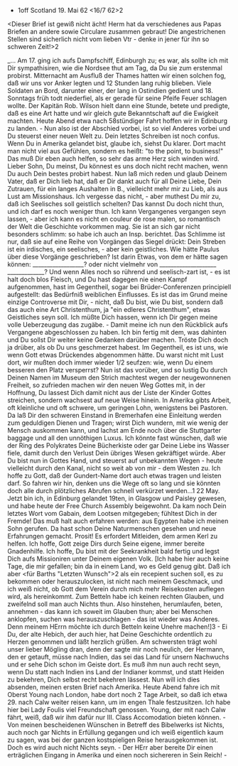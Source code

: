 + 1off Scotland 19. Mai 62
 <16/7 62>2

<Dieser Brief ist gewiß nicht ächt! Herm hat da verschiedenes aus Papas Briefen an andere sowie Circulare zusammen gebraut! Die angestrichenen Stellen sind sicherlich nicht vom lieben Vtr - denke in jener für ihn so schweren Zeit!>2

_... Am 17. ging ich aufs Dampfschiff, Edinburgh zu; es war, als sollte ich mit Dir sympathisiren, wie die Nordsee thut am Tag, da Du sie zum erstenmal probirst. Mitternacht am Ausfluß der Thames hatten wir einen solchen fog, daß wir uns vor Anker legten und 12 Stunden lang ruhig blieben. Viele Soldaten an Bord, darunter einer, der lang in Ostindien gedient und 18. Sonntags früh todt niederfiel, als er gerade für seine Pfeife Feuer schlagen wollte. Der Kapitän Rob. Wilson hielt dann eine Stunde, betete und predigte, daß es eine Art hatte und wir gleich gute Bekanntschaft auf die Ewigkeit machten. Heute Abend etwa nach 58stündiger Fahrt hoffen wir in Edinburg zu landen. - Nun also ist der Abschied vorbei, ist so viel Anderes vorbei und Du steuerst einer neuen Welt zu. Dein letztes Schreiben ist noch confus. Wenn Du in Amerika gelandet bist, glaube ich, siehst Du klarer. Dort macht man nicht viel aus Gefühlen, sondern es heißt: "to the point, to business!" Das muß Dir eben auch helfen, so sehr das arme Herz sich winden wird. Lieber Sohn, Du meinst, Du könnest es uns doch nicht recht machen, wenn Du auch Dein bestes probirt habest. Nun laß mich reden und glaub Deinem Vater, daß er Dich lieb hat, daß er Dir dankt auch für all Deine Liebe, Dein Zutrauen, für ein langes Aushalten in B., vielleicht mehr mir zu Lieb, als aus Lust am Missionshaus. Ich vergesse das nicht, - aber muthest Du mir zu, daß ich Seelisches soll geistlich schelten? Das kannst Du doch nicht thun, und ich darf es noch weniger thun. Ich kann Vergangenes vergangen seyn lassen, - aber ich kann es nicht en couleur de rose malen, so romantisch der Welt die Geschichte vorkommen mag. Sie ist an sich gar nicht besonders schlimm: so habe ich auch an Insp. berichtet. Das Schlimme ist nur, daß sie auf eine Reihe von Vorgängen das Siegel drückt: Dein Streben ist ein irdisches, ein seelisches, - aber kein geistliches. Wie hätte Paulus über diese Vorgänge geschrieben? Ist darin Etwas, von dem er hätte sagen können: __________________? oder nicht vielmehr von ____________________ _____________? Und wenn Alles noch so rührend und seelisch-zart ist, - es ist halt doch blos Fleisch, und Du hast dagegen nie einen Kampf aufgenommen, hast im Gegentheil, sogar bei Brüder-Conferenzen principiell aufgestellt: das Bedürfniß weiblichen Einflusses. Es ist das im Grund meine einzige Controverse mit Dir, - nicht, daß Du bist, wie Du bist, sondern daß das auch eine Art Christenthum, ja "ein edleres Christenthum", etwas Geistliches seyn soll. Ich müßte Dich hassen, wenn ich Dir gegen meine volle Ueberzeugung das zugäbe. - Damit meine ich nun den Rückblick aufs Vergangene abgeschlossen zu haben. Ich bin fertig mit dem, was dahinten und Du sollst Dir weiter keine Gedanken darüber machen. Tröste Dich doch ja drüber, als ob Du uns geschmerzet habest. Im Gegentheil, es ist uns, wie wenn Gott etwas Drückendes abgenommen hätte. Du warst nicht mit Lust dort, wir mußten doch immer wieder 1/2 seufzen: wie, wenn Du einem besseren den Platz versperrst? Nun ist das vorüber, und so lustig Du durch Deinen Namen im Museum den Strich machtest wegen der neugewonnenen Freiheit, so zufrieden machen wir den neuen Weg Gottes mit, in der Hoffnung, Du lassest Dich damit nicht aus der Liste der Kinder Gottes streichen, sondern wachsest auf neue Weise hinein. In Amerika gibts Arbeit, oft kleinliche und oft schwere, um geringen Lohn, wenigstens bei Pastoren. Da laß Dir den schweren Einstand in Bremerhafen eine Einleitung werden zum geduldigen Dienen und Tragen; wirst Dich wundern, mit wie wenig der Mensch auskommen kann, und lachst am Ende noch über die Stuttgarter baggage und all den unnöthigen Luxus. Ich könnte fast wünschen, daß wie der Ring des Polykrates Deine Bücherkiste oder gar Deine Liebe ins Wasser fiele, damit durch den Verlust Dein übriges Wesen gekräftiget würde. Aber Du bist nun in Gottes Hand, und steuerst auf unbekannten Wegen - heute vielleicht durch den Kanal, nicht so weit ab von mir - dem Westen zu. Ich hoffe zu Gott, daß der Gundert-Name dort auch etwas tragen und leisten darf. So fahren wir hin, denken uns die Wege oft so lang und sie könnten doch alle durch plötzliches Abrufen schnell verkürzet werden...1 22 May. Jetzt bin ich, in Edinburg gelandet 19ten, in Glasgow und Paisley gewesen, und habe heute der Free Church Assembly beigewohnt. Da kam noch Dein letztes Wort vom Gabain, dem Lootsen mitgegeben; fühltest Dich in der Fremde! Das muß halt auch erfahren werden: aus Egypten habe ich meinen Sohn gerufen. Da hast schon Deine Naturmenschen gesehen und neue Erfahrungen gemacht. Prosit! Es erfordert Mitleiden, dem armen Kerl zu helfen. Ich hoffe, Gott zeige Dirs durch Seine eigene, immer bereite Gnadenhilfe. Ich hoffe, Du bist mit der Seekrankheit bald fertig und legst Dich aufs Missioniren unter Deinem eigenen Volk. [Ich habe hier auch keine Tage, die mir gefallen; bin da in einem Land, wo es Geld genug gibt. Daß ich aber <für Barths "Letzten Wunsch">2 als ein recepient suchen soll, es zu bekommen oder herauszulocken, ist nicht nach meinem Geschmack, und ich weiß nicht, ob Gott dem Verein durch mich mehr Reisekosten auflegen wird, als hereinkommt. Zum Betteln habe ich keinen rechten Glauben, und zweifelnd soll man auch Nichts thun. Also hinstehen, herumlaufen, beten, annehmen - das kann ich soweit im Glauben thun; aber bei Menschen anklopfen, suchen was herauszuschlagen - das ist wieder was Anderes. Denn meinem HErrn möchte ich durch Betteln keine Unehre machen!]3 - Ei Du, der alte Hebich, der auch hier, hat Deine Geschichte ordentlich zu Herzen genommen und läßt herzlich grüßen. Am schwersten trägt wohl unser lieber Mögling dran, denn der sagte mir noch neulich, der Hermann, den er getauft, müsse nach Indien, das sei das Land für unsern Nachwuchs und er sehe Dich schon im Geiste dort. Es muß ihm nun auch recht seyn, wenn Du statt nach Indien ins Land der Indianer kommst, und statt Heiden zu bekehren, Dich selbst recht bekehren lässest. Nun will ich dies absenden, meinen ersten Brief nach Amerika. Heute Abend fahre ich mit Oberst Young nach London, habe dort noch 2 Tage Arbeit, so daß ich etwa 29. nach Calw weiter reisen kann, um im engen Thale festzusitzen. Ich habe hier bei Lady Foulis viel Freundschaft genossen. Young, der mit nach Calw fährt, weiß, daß wir ihm dafür nur III. Class Accomodation bieten können. - Von meinen bescheidenen Wünschen in Betreff des Bibelwerks ist Nichts, auch noch gar Nichts in Erfüllung gegangen und ich weiß eigentlich kaum zu sagen, was bei der ganzen kostspieligen Reise herausgekommen ist. Doch es wird auch nicht Nichts seyn. - Der HErr aber bereite Dir einen erträglichen Eingang in Amerika und einen noch sichereren in Sein Reich! - 